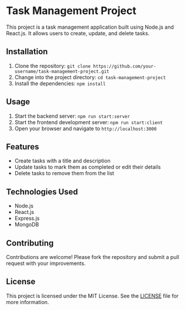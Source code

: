 # Task Management Project

This project is a task management application built using Node.js and React.js. It allows users to create, update, and delete tasks.

## Installation

1. Clone the repository: `git clone https://github.com/your-username/task-management-project.git`
2. Change into the project directory: `cd task-management-project`
3. Install the dependencies: `npm install`

## Usage

1. Start the backend server: `npm run start:server`
2. Start the frontend development server: `npm run start:client`
3. Open your browser and navigate to `http://localhost:3000`

## Features

- Create tasks with a title and description
- Update tasks to mark them as completed or edit their details
- Delete tasks to remove them from the list

## Technologies Used

- Node.js
- React.js
- Express.js
- MongoDB

## Contributing

Contributions are welcome! Please fork the repository and submit a pull request with your improvements.

## License

This project is licensed under the MIT License. See the [LICENSE](LICENSE) file for more information.